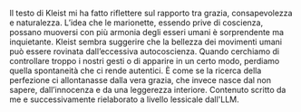 Il testo di Kleist mi ha fatto riflettere sul rapporto tra grazia, consapevolezza e naturalezza. L’idea che le marionette, essendo prive di coscienza, possano muoversi con più armonia degli esseri umani è sorprendente ma inquietante. Kleist sembra suggerire che la bellezza dei movimenti umani può essere rovinata dall’eccessiva autocoscienza. Quando cerchiamo di controllare troppo i nostri gesti o di apparire in un certo modo, perdiamo quella spontaneità che ci rende autentici. È come se la ricerca della perfezione ci allontanasse dalla vera grazia, che invece nasce dal non sapere, dall’innocenza e da una leggerezza interiore.
Contenuto scritto da me e successivamente rielaborato a livello lessicale dall'LLM.